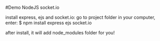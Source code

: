 #Demo NodeJS socket.io

install express, ejs and socket.io: go to project folder in your computer, enter:
$ npm install express ejs socket.io

after install, it will add node_modules folder for you!
